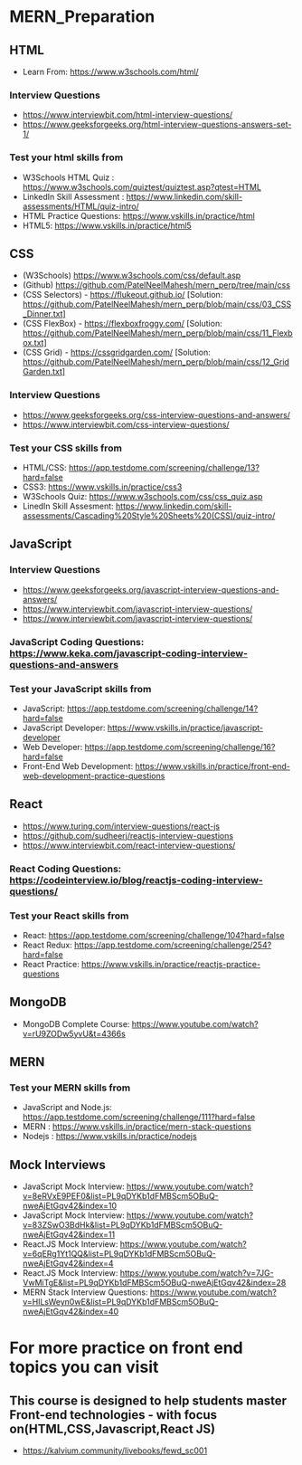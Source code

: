 # MERN_Preparation

## HTML

- Learn From: https://www.w3schools.com/html/

### Interview Questions

- https://www.interviewbit.com/html-interview-questions/
- https://www.geeksforgeeks.org/html-interview-questions-answers-set-1/

### Test your html skills from

- W3Schools HTML Quiz : https://www.w3schools.com/quiztest/quiztest.asp?qtest=HTML
- LinkedIn Skill Assessment : https://www.linkedin.com/skill-assessments/HTML/quiz-intro/
- HTML Practice Questions: https://www.vskills.in/practice/html
- HTML5: https://www.vskills.in/practice/html5

## CSS

- (W3Schools) https://www.w3schools.com/css/default.asp
- (Github) https://github.com/PatelNeelMahesh/mern_perp/tree/main/css
- (CSS Selectors) - https://flukeout.github.io/ [Solution: https://github.com/PatelNeelMahesh/mern_perp/blob/main/css/03_CSS_Dinner.txt]
- (CSS FlexBox) - https://flexboxfroggy.com/ [Solution: https://github.com/PatelNeelMahesh/mern_perp/blob/main/css/11_Flexbox.txt]
- (CSS Grid) - https://cssgridgarden.com/ [Solution: https://github.com/PatelNeelMahesh/mern_perp/blob/main/css/12_GridGarden.txt]

### Interview Questions

- https://www.geeksforgeeks.org/css-interview-questions-and-answers/
- https://www.interviewbit.com/css-interview-questions/

### Test your CSS skills from

- HTML/CSS: https://app.testdome.com/screening/challenge/13?hard=false
- CSS3: https://www.vskills.in/practice/css3
- W3Schools Quiz: https://www.w3schools.com/css/css_quiz.asp
- LinedIn Skill Assesment: https://www.linkedin.com/skill-assessments/Cascading%20Style%20Sheets%20(CSS)/quiz-intro/

## JavaScript

### Interview Questions

- https://www.geeksforgeeks.org/javascript-interview-questions-and-answers/
- https://www.interviewbit.com/javascript-interview-questions/
- https://www.interviewbit.com/javascript-interview-questions/

### JavaScript Coding Questions: https://www.keka.com/javascript-coding-interview-questions-and-answers

### Test your JavaScript skills from

- JavaScript: https://app.testdome.com/screening/challenge/14?hard=false
- JavaScript Developer: https://www.vskills.in/practice/javascript-developer
- Web Developer: https://app.testdome.com/screening/challenge/16?hard=false
- Front-End Web Development: https://www.vskills.in/practice/front-end-web-development-practice-questions

## React

- https://www.turing.com/interview-questions/react-js
- https://github.com/sudheerj/reactjs-interview-questions
- https://www.interviewbit.com/react-interview-questions/

### React Coding Questions: https://codeinterview.io/blog/reactjs-coding-interview-questions/

### Test your React skills from

- React: https://app.testdome.com/screening/challenge/104?hard=false
- React Redux: https://app.testdome.com/screening/challenge/254?hard=false
- React Practice: https://www.vskills.in/practice/reactjs-practice-questions

## MongoDB

- MongoDB Complete Course: https://www.youtube.com/watch?v=rU9ZODw5yvU&t=4366s

## MERN

### Test your MERN skills from

- JavaScript and Node.js: https://app.testdome.com/screening/challenge/111?hard=false
- MERN : https://www.vskills.in/practice/mern-stack-questions
- Nodejs : https://www.vskills.in/practice/nodejs

## Mock Interviews

- JavaScript Mock Interview: https://www.youtube.com/watch?v=8eRVxE9PEF0&list=PL9qDYKb1dFMBScm5OBuQ-nweAjEtGqv42&index=10
- JavaScript Mock Interview: https://www.youtube.com/watch?v=83ZSwO3BdHk&list=PL9qDYKb1dFMBScm5OBuQ-nweAjEtGqv42&index=11
- React.JS Mock Interview: https://www.youtube.com/watch?v=6qERg1Yt1QQ&list=PL9qDYKb1dFMBScm5OBuQ-nweAjEtGqv42&index=4
- React.JS Mock Interview: https://www.youtube.com/watch?v=7JG-VwMiTgE&list=PL9qDYKb1dFMBScm5OBuQ-nweAjEtGqv42&index=28
- MERN Stack Interview Questions: https://www.youtube.com/watch?v=HlLsWeyn0wE&list=PL9qDYKb1dFMBScm5OBuQ-nweAjEtGqv42&index=40

# For more practice on front end topics you can visit

## This course is designed to help students master Front-end technologies - with focus on(HTML,CSS,Javascript,React JS)

- https://kalvium.community/livebooks/fewd_sc001
